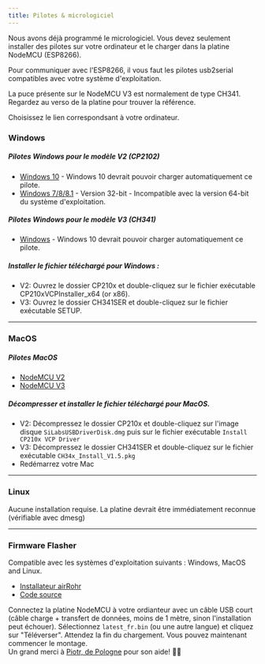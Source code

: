 ```yaml
---
title: Pilotes & micrologiciel
---
```


Nous avons déjà programmé le micrologiciel. Vous devez seulement installer des pilotes sur votre ordinateur et le charger dans la platine NodeMCU (ESP8266).

Pour communiquer avec l'ESP8266, il vous faut les pilotes usb2serial compatibles avec votre système d'exploitation.

La puce présente sur le NodeMCU V3 est normalement de type CH341. Regardez au verso de la platine pour trouver la référence.

Choisissez le lien correspondsant à votre ordinateur.

### Windows

##### Pilotes Windows pour le modèle V2 (CP2102)
* [Windows 10](https://www.silabs.com/documents/public/software/CP210x_Universal_Windows_Driver.zip) - Windows 10 devrait pouvoir charger automatiquement ce pilote.
* [Windows 7/8/8.1](https://www.silabs.com/documents/public/software/CP210x_Windows_Drivers.zip) - Version 32-bit - Incompatible avec la version 64-bit du système d'exploitation.

##### Pilotes Windows pour le modèle V3 (CH341)
* [Windows](http://www.wch.cn/downloads/file/5.html) - Windows 10 devrait pouvoir charger automatiquement ce pilote.

##### Installer le fichier téléchargé pour Windows :
* V2: Ouvrez le dossier CP210x et double-cliquez sur le fichier exécutable CP210xVCPInstaller_x64 (or x86).
* V3: Ouvrez le dossier CH341SER et double-cliquez sur le fichier exécutable SETUP.

---

### MacOS

#####  Pilotes MacOS
* [NodeMCU V2](https://www.silabs.com/documents/public/software/Mac_OSX_VCP_Driver.zip )
* [NodeMCU V3](http://www.wch.cn/downloads/file/178.html) 

#####  Décompresser et installer le fichier téléchargé pour MacOS.
* V2: Décompressez le dossier CP210x et double-cliquez sur l'image disque `SiLabsUSBDriverDisk.dmg` puis sur le fichier exécutable `Install CP210x VCP Driver`
* V3: Décompressez le dossier CH341SER et double-cliquez sur le fichier exécutable `CH34x_Install_V1.5.pkg`
* Redémarrez votre Mac

---

### Linux
Aucune installation requise. La platine devrait être immédiatement reconnue (vérifiable avec dmesg)

---
### Firmware Flasher 
Compatible avec les systèmes d'exploitation suivants : Windows, MacOS and Linux.

* [Installateur airRohr](http://firmware.sensor.community/airrohr/flashing-tool/)
* [Code source](https://github.com/opendata-stuttgart/airrohr-firmware-flasher/)

Connectez la platine NodeMCU à votre ordianteur avec un câble USB court (câble charge + transfert de données, moins de 1 mètre, sinon l'installation peut échouer). Sélectionnez `latest_fr.bin` (ou une autre langue) et cliquez sur "Téléverser".
Attendez la fin du chargement. Vous pouvez maintenant commencer le montage.
<br>
Un grand merci à [Piotr, de Pologne](https://dropbox.inf.re/) pour son aide! 🙋‍♂️ 

